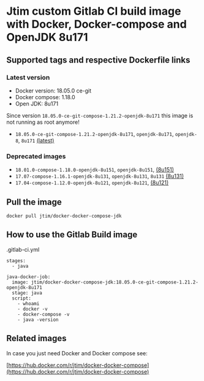 # Jtim custom Gitlab CI build image with Docker, Docker-compose and OpenJDK 8u171

## Supported tags and respective Dockerfile links

### Latest version

* Docker version: 18.05.0 ce-git
* Docker compose: 1.18.0
* Open JDK: 8u171

Since version `18.05.0-ce-git-compose-1.21.2-openjdk-8u171` this image is not running as root anymore!

* `18.05.0-ce-git-compose-1.21.2-openjdk-8u171`, `openjdk-8u171`, `openjdk-8`, `8u171` [(latest)](https://github.com/j-tim/docker-docker-compose-jdk/blob/master/8u171/Dockerfile)

### Deprecated images 

* `18.01.0-compose-1.18.0-openjdk-8u151`, `openjdk-8u151`, [(8u151)](https://github.com/j-tim/docker-docker-compose-jdk/blob/master/8u151/Dockerfile)  
* `17.07-compose-1.16.1-openjdk-8u131`, `openjdk-8u131`, `8u131` [(8u131)](https://github.com/j-tim/docker-docker-compose-jdk/blob/master/8u131/Dockerfile)  
* `17.04-compose-1.12.0-openjdk-8u121`, `openjdk-8u121`, [(8u121)](https://github.com/j-tim/docker-docker-compose-jdk/blob/master/8u121/Dockerfile)  

## Pull the image 

```shell
docker pull jtim/docker-docker-compose-jdk
```

## How to use the Gitlab Build image

.gitlab-ci.yml

```
stages:
  - java

java-docker-job:
  image: jtim/docker-docker-compose-jdk:18.05.0-ce-git-compose-1.21.2-openjdk-8u171
  stage: java
  script:
    - whoami
    - docker -v
    - docker-compose -v
    - java -version
```

## Related images

In case you just need Docker and Docker compose see: 

[https://hub.docker.com/r/jtim/docker-docker-compose](https://hub.docker.com/r/jtim/docker-docker-compose)